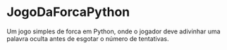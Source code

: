 # JogoDaForcaPython
Um jogo simples de forca em Python, onde o jogador deve adivinhar uma palavra oculta antes de esgotar o número de tentativas.
